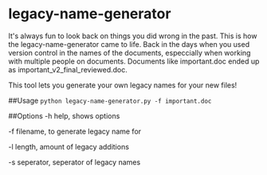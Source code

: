 # legacy-name-generator
It's always fun to look back on things you did wrong in the past. This is how the legacy-name-generator came to life.
Back in the days when you used version control in the names of the documents, especcially when working with multiple people on documents.
Documents like important.doc ended up as important_v2_final_reviewed.doc.

This tool lets you generate your own legacy names for your new files!

##Usage
`python legacy-name-generator.py -f important.doc`

##Options
-h help, shows options

-f filename, to generate legacy name for

-l length, amount of legacy additions

-s seperator, seperator of legacy names